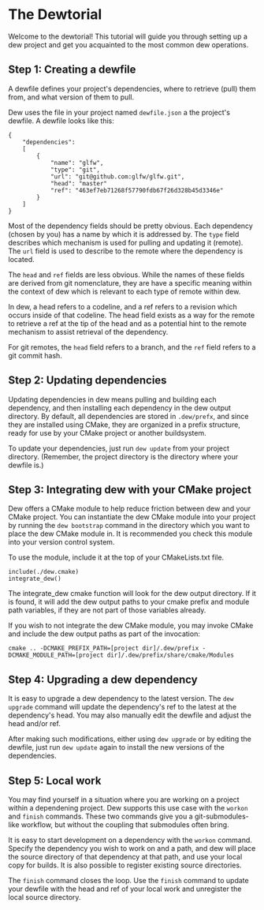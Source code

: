 # The Dewtorial
Welcome to the dewtorial! This tutorial will guide you through setting up a dew project and get you acquainted to the
most common dew operations.

## Step 1: Creating a dewfile
A dewfile defines your project's dependencies, where to retrieve (pull) them from, and what version of them to pull.

Dew uses the file in your project named `dewfile.json` a the project's dewfile. A dewfile looks like this:


    {
        "dependencies":
        [
            {
                "name": "glfw",
                "type": "git",
                "url": "git@github.com:glfw/glfw.git",
                "head": "master"
                "ref": "463ef7eb71268f57790fdb67f26d328b45d3346e"
            }
        ]
    }  
    
Most of the dependency fields should be pretty obvious. Each dependency (chosen by you) has a name by which it is 
addressed by. The `type` field describes which mechanism is used for pulling and updating it (remote). The `url` field 
is used to describe to the remote where the dependency is located.

The `head` and `ref` fields are less obvious. While the names of these fields are derived from git nomenclature, they
are have a specific meaning within the context of dew which is relevant to each type of remote within dew.

In dew, a head refers to a codeline, and a ref refers to a revision which occurs inside of that codeline. The head field
exists as a way for the remote to retrieve a ref at the tip of the head and as a potential hint to the remote mechanism 
to assist retrieval of the dependency.

For git remotes, the `head` field refers to a branch, and the `ref` field refers to a git commit hash.


## Step 2: Updating dependencies
Updating dependencies in dew means pulling and building each dependency, and then installing each dependency in the dew
output directory. By default, all dependencies are stored in `.dew/prefx`, and since they are installed using CMake,
they are organized in a prefix structure, ready for use by your CMake project or another buildsystem.

To update your dependencies, just run `dew update` from your project directory. (Remember, the project directory is the
directory where your dewfile is.)


## Step 3: Integrating dew with your CMake project
Dew offers a CMake module to help reduce friction between dew and your CMake project. You can instantiate the dew CMake
module into your project by running the `dew bootstrap` command in the directory which you want to place the dew CMake 
module in. It is recommended you check this module into your version control system. 

To use the module, include it at the top of your CMakeLists.txt file.

    include(./dew.cmake)
    integrate_dew()
    
The integrate_dew cmake function will look for the dew output directory. If it is found, it will add the dew output 
paths to your cmake prefix and module path variables, if they are not  part of those variables already.

If you wish to not integrate the dew CMake module, you may invoke CMake and include the dew output paths as part of the
invocation: 

    cmake .. -DCMAKE_PREFIX_PATH=[project dir]/.dew/prefix -DCMAKE_MODULE_PATH=[project dir]/.dew/prefix/share/cmake/Modules
    

## Step 4: Upgrading a dew dependency
It is easy to upgrade a dew dependency to the latest version. The `dew upgrade` command will update the dependency's ref
to the latest at the dependency's head. You may also manually edit the dewfile and adjust the head and/or ref.

After making such modifications, either using `dew upgrade` or by editing the dewfile, just run `dew update` again to 
install the new versions of the dependencies.


## Step 5: Local work
You may find yourself in a situation where you are working on a project within a dependening project. Dew supports this
use case with the `workon` and `finish` commands. These two commands give you a git-submodules-like workflow, but 
without the coupling that submodules often bring.

It is easy to start development on a dependency with the `workon` command. Specify the dependency you wish to work on 
and a path, and dew will place the source directory of that dependency at that path, and use your local copy for builds.
It is also possible to register existing source directories.

The `finish` command closes the loop. Use the `finish` command to update your dewfile with the head and ref of your 
local work and unregister the local source directory.    
 